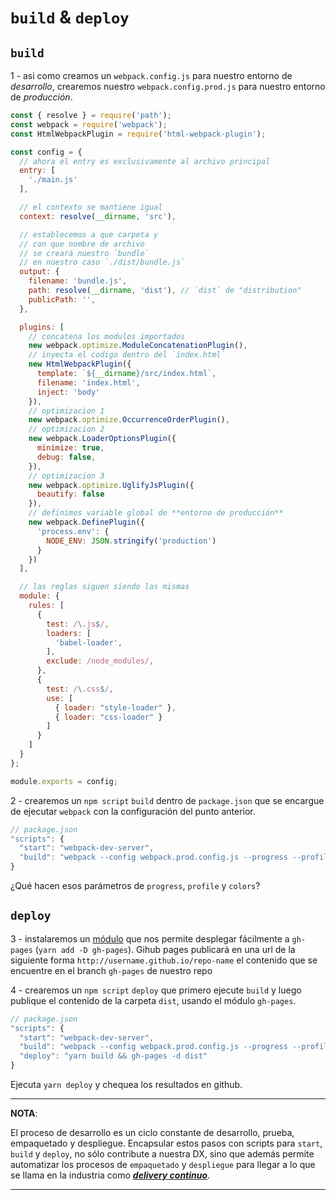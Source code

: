 # `build` & `deploy`

## `build`

1 - asi como creamos un `webpack.config.js` para nuestro entorno de
*desarrollo*, crearemos nuestro `webpack.config.prod.js` para nuestro entorno
de *producción*.

```javascript
const { resolve } = require('path');
const webpack = require('webpack');
const HtmlWebpackPlugin = require('html-webpack-plugin');

const config = {
  // ahora el entry es exclusivamente al archivo principal
  entry: [
    './main.js'
  ],

  // el contexto se mantiene igual
  context: resolve(__dirname, 'src'),

  // establecemos a que carpeta y
  // con que nombre de archivo
  // se creará nuestro `bundle`
  // en nuestro caso `./dist/bundle.js`
  output: {
    filename: 'bundle.js',
    path: resolve(__dirname, 'dist'), // `dist` de "distribution"
    publicPath: '',
  },

  plugins: [
    // concatena los modulos importados
    new webpack.optimize.ModuleConcatenationPlugin(),
    // inyecta el codigo dentro del `index.html`
    new HtmlWebpackPlugin({
      template: `${__dirname}/src/index.html`,
      filename: 'index.html',
      inject: 'body'
    }),
    // optimizacion 1
    new webpack.optimize.OccurrenceOrderPlugin(),
    // optimizacion 2
    new webpack.LoaderOptionsPlugin({
      minimize: true,
      debug: false,
    }),
    // optimizacion 3
    new webpack.optimize.UglifyJsPlugin({
      beautify: false
    }),
    // definimos variable global de **entorno de producción**
    new webpack.DefinePlugin({
      'process.env': {
        NODE_ENV: JSON.stringify('production')
      }
    })
  ],

  // las reglas siguen siendo las mismas
  module: {
    rules: [
      {
        test: /\.js$/,
        loaders: [
          'babel-loader',
        ],
        exclude: /node_modules/,
      },
      {
        test: /\.css$/,
        use: [
          { loader: "style-loader" },
          { loader: "css-loader" }
        ]
      }
    ]
  }
};

module.exports = config;
```

2 - crearemos un `npm script` `build` dentro de `package.json` que se encargue
de ejecutar `webpack` con la configuración del punto anterior.

```javascript
// package.json
"scripts": {
  "start": "webpack-dev-server",
  "build": "webpack --config webpack.prod.config.js --progress --profile --colors"
}
```

¿Qué hacen esos parámetros de `progress`, `profile` y `colors`?

## `deploy`

3 - instalaremos un [módulo](https://github.com/tschaub/gh-pages) que nos
permite desplegar fácilmente a `gh-pages` (`yarn add -D gh-pages`). Gihub
pages publicará en una url de la siguiente forma
`http://username.github.io/repo-name` el contenido que se encuentre en el
branch `gh-pages` de nuestro repo

4 - crearemos un `npm script` `deploy` que primero ejecute `build` y luego
publique el contenido de la  carpeta `dist`, usando el módulo `gh-pages`.

```javascript
// package.json
"scripts": {
  "start": "webpack-dev-server",
  "build": "webpack --config webpack.prod.config.js --progress --profile --colors",
  "deploy": "yarn build && gh-pages -d dist"
}
```

Ejecuta `yarn deploy` y chequea los resultados en github.

***

**NOTA**:

El proceso de desarrollo es un ciclo constante de desarrollo, prueba,
empaquetado y despliegue. Encapsular estos pasos con scripts para `start`,
`build` y `deploy`, no sólo contribute a nuestra DX, sino que además permite
automatizar los procesos de `empaquetado` y `despliegue` para llegar a lo que se
llama en la industria como ***[delivery continuo](https://en.wikipedia.org/wiki/Continuous_delivery)***.

***
